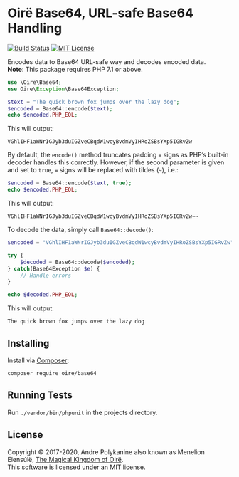 # Oirë Base64, URL-safe Base64 Handling

[![Build Status](https://api.travis-ci.com/Oire/Base64.svg?branch=master)](https://travis-ci.com/github/Oire/Base64)
[![MIT License](https://img.shields.io/badge/license-MIT-blue.svg)](https://github.com/Oire/Base64/blob/master/LICENSE)

Encodes data to Base64 URL-safe way and decodes encoded data.  
**Note**: This package requires PHP 7.1 or above.

```php
use \Oire\Base64;
use Oire\Exception\Base64Exception;

$text = "The quick brown fox jumps over the lazy dog";
$encoded = Base64::encode($text);
echo $encoded.PHP_EOL;
```

This will output:  
```shell
VGhlIHF1aWNrIGJyb3duIGZveCBqdW1wcyBvdmVyIHRoZSBsYXp5IGRvZw
```

By default, the `encode()` method truncates padding `=` signs as PHP’s built-in decoder handles this correctly. However, if the second parameter is given and set to `true`, `=` signs will be replaced with tildes (`~`), i.e.:

```php
$encoded = Base64::encode($text, true);
echo $encoded.PHP_EOL;
````

This will output:  
```shell
VGhlIHF1aWNrIGJyb3duIGZveCBqdW1wcyBvdmVyIHRoZSBsYXp5IGRvZw~~
```

To decode the data, simply call `Base64::decode()`:

```php
$encoded = "VGhlIHF1aWNrIGJyb3duIGZveCBqdW1wcyBvdmVyIHRoZSBsYXp5IGRvZw";

try {
    $decoded = Base64::decode($encoded);
} catch(Base64Exception $e) {
    // Handle errors
}

echo $decoded.PHP_EOL;
```

This will output:  
```shell
The quick brown fox jumps over the lazy dog
```

## Installing
Install via [Composer](https://getcomposer.org/):

`composer require oire/base64`

## Running Tests
Run `./vendor/bin/phpunit` in the projects directory.

## License
Copyright © 2017-2020, Andre Polykanine also known as Menelion Elensúlë, [The Magical Kingdom of Oirë](https://github.com/Oire/).  
This software is licensed under an MIT license.